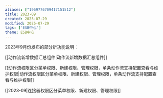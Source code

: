 ```yaml
---
aliases: ["1969776709417151512"]
title: 2023-09
created: 2025-07-29
modified: 2025-07-29
tags: ['ESB中心']
theme: ESB中心
---
```


2023年9月份发布的部分新功能说明：

[[动作流新增数据汇总组件|动作流新增数据汇总组件]]

[[动作流权限区分菜单权限、新建权限、管理权限，单条动作流支持配置查看与维护权限|动作流权限区分菜单权限、新建权限、管理权限，单条动作流支持配置查看与维护权限]]

[[2023-09|连接器权限区分菜单权限、新建权限、管理权限]]
